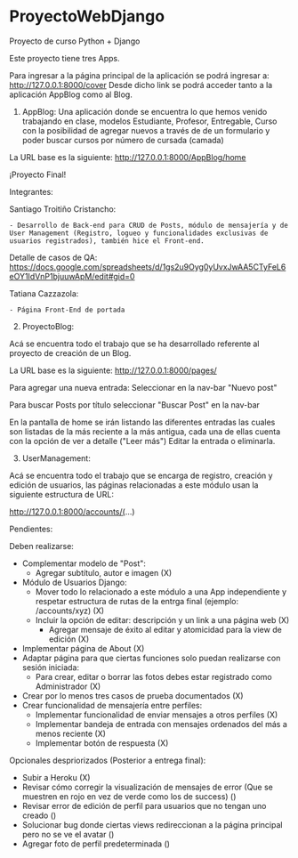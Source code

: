 # ProyectoWebDjango
Proyecto de curso Python + Django

Este proyecto tiene tres Apps.

Para ingresar a la página principal de la aplicación se podrá ingresar a:
    http://127.0.0.1:8000/cover
Desde dicho link se podrá acceder tanto a la aplicación AppBlog como al Blog. 

1. AppBlog: Una aplicación donde se encuentra lo que hemos venido trabajando en clase, modelos Estudiante, Profesor, Entregable, Curso con la posibilidad de agregar nuevos a través de de un formulario y poder buscar cursos por número de cursada (camada)

La URL base es la siguiente: http://127.0.0.1:8000/AppBlog/home

¡Proyecto Final!

Integrantes:

Santiago Troitiño Cristancho:

    - Desarrollo de Back-end para CRUD de Posts, módulo de mensajería y de User Management (Registro, logueo y funcionalidades exclusivas de usuarios registrados), también hice el Front-end.

Detalle de casos de QA: https://docs.google.com/spreadsheets/d/1gs2u9Oyg0yUvxJwAA5CTyFeL6eOY1IdVnP1bjuuwApM/edit#gid=0

Tatiana Cazzazola:

    - Página Front-End de portada

2. ProyectoBlog:

Acá se encuentra todo el trabajo que se ha desarrollado referente al proyecto de creación de un Blog.

La URL base es la siguiente: http://127.0.0.1:8000/pages/

Para agregar una nueva entrada: Seleccionar en la nav-bar "Nuevo post"

Para buscar Posts por título seleccionar "Buscar Post" en la nav-bar

En la pantalla de home se irán listando las diferentes entradas las cuales son listadas de la más reciente a la más antigua, cada una de ellas cuenta con la opción de ver a detalle ("Leer más") Editar la entrada o eliminarla.

3. UserManagement:

Acá se encuentra todo el trabajo que se encarga de registro, creación y edición de usuarios, las páginas relacionadas a este módulo usan la siguiente estructura de URL:

http://127.0.0.1:8000/accounts/(...)


Pendientes:

Deben realizarse:

- Complementar modelo de "Post":
    - Agregar subtítulo, autor e imagen (X)
- Módulo de Usuarios Django: 
   - Mover todo lo relacionado a este módulo a una App independiente y respetar estructura de rutas de la entrga final (ejemplo: /accounts/xyz) (X)
   - Incluir la opción de editar: descripción  y un link a una página web (X)
        - Agregar mensaje de éxito al editar y atomicidad para la view de edición (X)
- Implementar página de About (X)
- Adaptar página para que ciertas funciones solo puedan realizarse con sesión iniciada:
   - Para crear, editar o borrar las fotos debes estar registrado como Administrador (X)
- Crear por lo menos tres casos de prueba documentados (X)
- Crear funcionalidad de mensajería entre perfiles:
    - Implementar funcionalidad de enviar mensajes a otros perfiles (X)
    - Implementar bandeja de entrada con mensajes ordenados del más a menos reciente (X)
    - Implementar botón de respuesta (X)

Opcionales despriorizados (Posterior a entrega final):
- Subir a Heroku (X)
- Revisar cómo corregir la visualización de mensajes de error (Que se muestren en rojo en vez de verde como los de success) ()
- Revisar error de edición de perfil para usuarios que no tengan uno creado ()
- Solucionar bug donde ciertas views redireccionan a la página principal pero no se ve el avatar ()
- Agregar foto de perfil predeterminada ()
